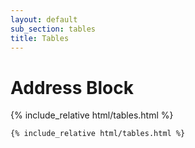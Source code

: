 ```yaml
---
layout: default
sub_section: tables
title: Tables
---
```


# Address Block

<div class="site-c-showcase">
{% include_relative html/tables.html %}
</div>

```html
{% include_relative html/tables.html %}
```